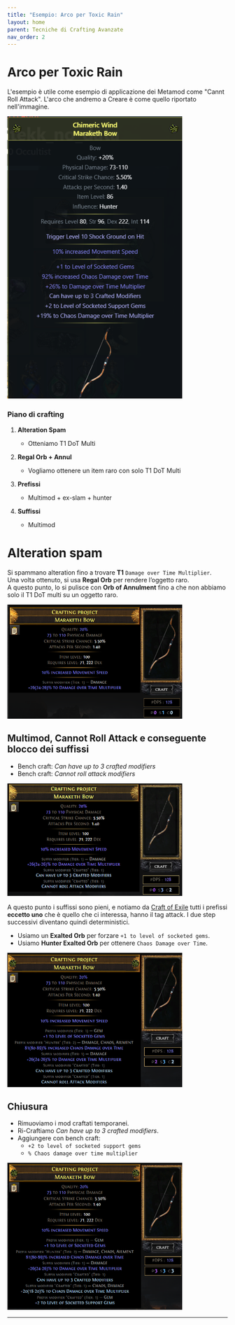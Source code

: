 ```yaml
---
title: "Esempio: Arco per Toxic Rain"
layout: home
parent: Tecniche di Crafting Avanzate
nav_order: 2
---
```


# Arco per Toxic Rain 
L'esempio è utile come esempio di applicazione dei Metamod come "Cannt Roll Attack". 
L'arco che andremo a Creare è come quello riportato nell'immagine. 

<img src="./img/Arco_TR/arco_tr_58.png" width=400>

 
### Piano di crafting

1. **Alteration Spam**

   - Otteniamo T1 DoT Multi

2. **Regal Orb + Annul**

   - Vogliamo ottenere un item raro con solo T1 DoT Multi

3. **Prefissi**

    - Multimod + ex-slam + hunter

4. **Suffissi**
    - Multimod


# **Alteration spam**  
   Si spammano alteration fino a trovare **T1** `Damage over Time Multiplier`.  
   Una volta ottenuto, si usa **Regal Orb** per rendere l’oggetto raro.  
   A questo punto, lo si pulisce con **Orb of Annulment** fino a che non abbiamo solo il T1 DoT multi su un oggetto raro.

<img src="./img/Arco_TR/arco_tr_59.png" width=400>

## **Multimod, Cannot Roll Attack e conseguente blocco dei suffissi**  
   - Bench craft: *Can have up to 3 crafted modifiers*  
   - Bench craft: *Cannot roll attack modifiers*
   
<img src="./img/Arco_TR/arco_tr_59bis.png" width=400>

   A questo punto i suffissi sono pieni, e notiamo da [Craft of Exile](https://www.craftofexile.com) tutti i prefissi **eccetto uno** che è quello che ci interessa, hanno il tag attack. I due step successivi diventano quindi deterministici.    

   - Usiamo un **Exalted Orb** per forzare `+1 to level of socketed gems`.  
   - Usiamo **Hunter Exalted Orb** per ottenere `Chaos Damage over Time`.

<img src="./img/Arco_TR/arco_tr_60.png" width=400>

## **Chiusura**  
   - Rimuoviamo i mod craftati temporanei.  
   - Ri-Craftiamo *Can have up to 3 crafted modifiers*.  
   - Aggiungere con bench craft:  
     - `+2 to level of socketed support gems`  
     - `% Chaos damage over time multiplier`  

<img src="./img/Arco_TR/arco_tr_61.png" width=400>



---
